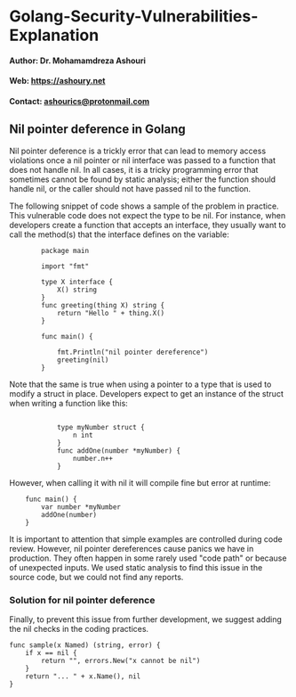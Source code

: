 # Golang-Security-Vulnerabilities-Explanation

#### Author: Dr. Mohamamdreza Ashouri
#### Web: https://ashoury.net
#### Contact: ashourics@protonmail.com


## Nil pointer deference in Golang
Nil pointer deference is a trickly error that can lead to memory access violations once a nil pointer or nil interface was passed to a function that does not handle nil. In all cases, it is a tricky programming error that sometimes cannot be found by static analysis; either the function should handle nil, or the caller should not have passed nil to the function.



The following snippet of code shows a sample of the problem in practice. This vulnerable code does not expect the type to be nil. For instance, when developers create a function that accepts an interface, they usually want to call the method(s) that the interface defines on the variable:

```
        package main
        
        import "fmt"
        
        type X interface {
            X() string
        }
        func greeting(thing X) string {
            return "Hello " + thing.X()
        }
        
        func main() {
        	
        	fmt.Println("nil pointer dereference") 
        	greeting(nil)
        }
```

Note that the same is true when using a pointer to a type that is used to modify a struct in place. Developers expect to get an instance of the struct when writing a function like this:

```
                  
            type myNumber struct {
                n int
            }
            func addOne(number *myNumber) {
                number.n++
            }
```

However, when calling it with nil it will compile fine but error at runtime:

```
    func main() {
        var number *myNumber
        addOne(number)
    }
```

It is important to attention that simple examples are controlled during code review. However, nil pointer dereferences cause panics we have in production. They often happen in some rarely used "code path" or because of unexpected inputs.
We used static analysis to find this issue in the source code, but we could not find any reports.
### Solution for nil pointer deference
Finally, to prevent this issue from further development, we suggest adding the nil checks in the coding practices.

```
func sample(x Named) (string, error) {
    if x == nil {
        return "", errors.New("x cannot be nil")
    }
    return "... " + x.Name(), nil
}
```
